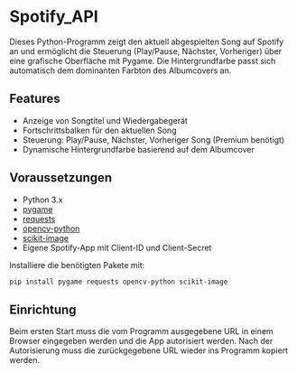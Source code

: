 # Spotify_API

Dieses Python-Programm zeigt den aktuell abgespielten Song auf Spotify an und ermöglicht die Steuerung (Play/Pause, Nächster, Vorheriger) über eine grafische Oberfläche mit Pygame. Die Hintergrundfarbe passt sich automatisch dem dominanten Farbton des Albumcovers an.

## Features

- Anzeige von Songtitel und Wiedergabegerät
- Fortschrittsbalken für den aktuellen Song
- Steuerung: Play/Pause, Nächster, Vorheriger Song (Premium benötigt)
- Dynamische Hintergrundfarbe basierend auf dem Albumcover

## Voraussetzungen

- Python 3.x
- [pygame](https://www.pygame.org/)
- [requests](https://docs.python-requests.org/en/latest/)
- [opencv-python](https://pypi.org/project/opencv-python/)
- [scikit-image](https://scikit-image.org/)
- Eigene Spotify-App mit Client-ID und Client-Secret

Installiere die benötigten Pakete mit:

```sh
pip install pygame requests opencv-python scikit-image
```

## Einrichtung

Beim ersten Start muss die vom Programm ausgegebene URL in einem Browser eingegeben werden und die App autorisiert werden. Nach der Autorisierung muss die zurückgegebene URL wieder ins Programm kopiert werden.